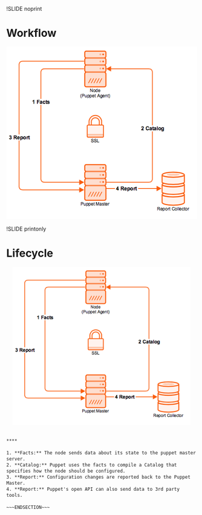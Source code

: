 !SLIDE noprint
# Workflow

<center><img src="../_images/review/puppet_workflow.png" style="width:516px;height:456px;" alt="Workflow"/></center>


!SLIDE printonly
# Lifecycle

<center><img src="../_images/review/puppet_workflow.png" style="width:470px;height:418px;" alt="Workflow"/></center>

~~~SECTION:handouts~~~

****

1. **Facts:** The node sends data about its state to the puppet master server.
2. **Catalog:** Puppet uses the facts to compile a Catalog that specifies how the node should be configured.
3. **Report:** Configuration changes are reported back to the Puppet Master.
4. **Report:** Puppet's open API can also send data to 3rd party tools.

~~~ENDSECTION~~~
